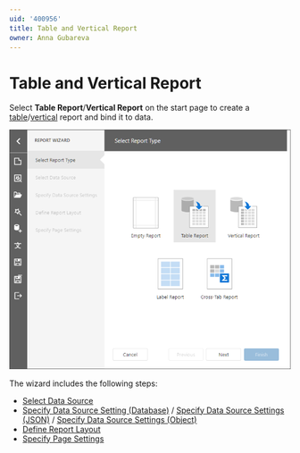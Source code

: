 ```yaml
---
uid: '400956'
title: Table and Vertical Report
owner: Anna Gubareva
---
```

# Table and Vertical Report

Select **Table Report**/**Vertical Report** on the start page to create a [table](../../create-reports/table-reports.md)/[vertical](../../create-reports/vertical-reports.md) report and bind it to data.

![](../../../../images/eurd-web-report-wizard-table-report.png)

The wizard includes the following steps:

* [Select Data Source](table-and-vertical-report/select-data-source.md)
* [Specify Data Source Setting (Database)](table-and-vertical-report/specify-data-source-settings-database.md) / [Specify Data Source Settings (JSON)](table-and-vertical-report/specify-data-source-settings-json.md) / [Specify Data Source Settings (Object)](table-and-vertical-report/specify-data-source-settings-object.md)
* [Define Report Layout](table-and-vertical-report/define-report-layout.md)
* [Specify Page Settings](table-and-vertical-report/specify-page-settings.md)